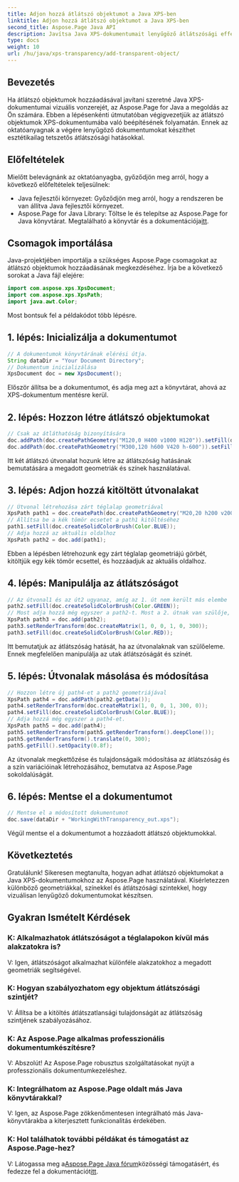 ```yaml
---
title: Adjon hozzá átlátszó objektumot a Java XPS-ben
linktitle: Adjon hozzá átlátszó objektumot a Java XPS-ben
second_title: Aspose.Page Java API
description: Javítsa Java XPS-dokumentumait lenyűgöző átlátszósági effektusokkal az Aspose.Page segítségével. Kövesse lépésenkénti útmutatónkat az átlátszó objektumok hozzáadásához.
type: docs
weight: 10
url: /hu/java/xps-transparency/add-transparent-object/
---
```

## Bevezetés
Ha átlátszó objektumok hozzáadásával javítani szeretné Java XPS-dokumentumai vizuális vonzerejét, az Aspose.Page for Java a megoldás az Ön számára. Ebben a lépésenkénti útmutatóban végigvezetjük az átlátszó objektumok XPS-dokumentumába való beépítésének folyamatán. Ennek az oktatóanyagnak a végére lenyűgöző dokumentumokat készíthet esztétikailag tetszetős átlátszósági hatásokkal.
## Előfeltételek
Mielőtt belevágnánk az oktatóanyagba, győződjön meg arról, hogy a következő előfeltételek teljesülnek:
- Java fejlesztői környezet: Győződjön meg arról, hogy a rendszeren be van állítva Java fejlesztői környezet.
-  Aspose.Page for Java Library: Töltse le és telepítse az Aspose.Page for Java könyvtárat. Megtalálható a könyvtár és a dokumentációja[itt](https://releases.aspose.com/page/java/).
## Csomagok importálása
Java-projektjében importálja a szükséges Aspose.Page csomagokat az átlátszó objektumok hozzáadásának megkezdéséhez. Írja be a következő sorokat a Java fájl elejére:
```java
import com.aspose.xps.XpsDocument;
import com.aspose.xps.XpsPath;
import java.awt.Color;
```
Most bontsuk fel a példakódot több lépésre.
## 1. lépés: Inicializálja a dokumentumot
```java
// A dokumentumok könyvtárának elérési útja.
String dataDir = "Your Document Directory";
// Dokumentum inicializálása
XpsDocument doc = new XpsDocument();
```
Először állítsa be a dokumentumot, és adja meg azt a könyvtárat, ahová az XPS-dokumentum mentésre kerül.
## 2. lépés: Hozzon létre átlátszó objektumokat
```java
// Csak az átláthatóság bizonyítására
doc.addPath(doc.createPathGeometry("M120,0 H400 v1000 H120")).setFill(doc.createSolidColorBrush(Color.GRAY));
doc.addPath(doc.createPathGeometry("M300,120 h600 V420 h-600")).setFill(doc.createSolidColorBrush(Color.GRAY));
```
Itt két átlátszó útvonalat hozunk létre az átlátszóság hatásának bemutatására a megadott geometriák és színek használatával.
## 3. lépés: Adjon hozzá kitöltött útvonalakat
```java
// Útvonal létrehozása zárt téglalap geometriával
XpsPath path1 = doc.createPath(doc.createPathGeometry("M20,20 h200 v200 h-200 z"));
// Állítsa be a kék tömör ecsetet a path1 kitöltéséhez
path1.setFill(doc.createSolidColorBrush(Color.BLUE));
// Adja hozzá az aktuális oldalhoz
XpsPath path2 = doc.add(path1);
```
Ebben a lépésben létrehozunk egy zárt téglalap geometriájú görbét, kitöltjük egy kék tömör ecsettel, és hozzáadjuk az aktuális oldalhoz.
## 4. lépés: Manipulálja az átlátszóságot
```java
// Az útvonal1 és az út2 ugyanaz, amíg az 1. út nem került más elembe
path2.setFill(doc.createSolidColorBrush(Color.GREEN));
// Most adja hozzá még egyszer a path2-t. Most a 2. útnak van szülője, így a 3. út nem lesz ugyanaz, mint a 2. út.
XpsPath path3 = doc.add(path2);
path3.setRenderTransform(doc.createMatrix(1, 0, 0, 1, 0, 300));
path3.setFill(doc.createSolidColorBrush(Color.RED));
```
Itt bemutatjuk az átlátszóság hatását, ha az útvonalaknak van szülőeleme. Ennek megfelelően manipulálja az utak átlátszóságát és színét.
## 5. lépés: Útvonalak másolása és módosítása
```java
// Hozzon létre új path4-et a path2 geometriájával
XpsPath path4 = doc.addPath(path2.getData());
path4.setRenderTransform(doc.createMatrix(1, 0, 0, 1, 300, 0));
path4.setFill(doc.createSolidColorBrush(Color.BLUE));
// Adja hozzá még egyszer a path4-et.
XpsPath path5 = doc.add(path4);
path5.setRenderTransform(path5.getRenderTransform().deepClone());
path5.getRenderTransform().translate(0, 300);
path5.getFill().setOpacity(0.8f);
```
Az útvonalak megkettőzése és tulajdonságaik módosítása az átlátszóság és a szín variációinak létrehozásához, bemutatva az Aspose.Page sokoldalúságát.
## 6. lépés: Mentse el a dokumentumot
```java
// Mentse el a módosított dokumentumot
doc.save(dataDir + "WorkingWithTransparency_out.xps");
```
Végül mentse el a dokumentumot a hozzáadott átlátszó objektumokkal.
## Következtetés
Gratulálunk! Sikeresen megtanulta, hogyan adhat átlátszó objektumokat a Java XPS-dokumentumokhoz az Aspose.Page használatával. Kísérletezzen különböző geometriákkal, színekkel és átlátszósági szintekkel, hogy vizuálisan lenyűgöző dokumentumokat készítsen.
## Gyakran Ismételt Kérdések
### K: Alkalmazhatok átlátszóságot a téglalapokon kívül más alakzatokra is?
V: Igen, átlátszóságot alkalmazhat különféle alakzatokhoz a megadott geometriák segítségével.
### K: Hogyan szabályozhatom egy objektum átlátszósági szintjét?
V: Állítsa be a kitöltés átlátszatlansági tulajdonságát az átlátszóság szintjének szabályozásához.
### K: Az Aspose.Page alkalmas professzionális dokumentumkészítésre?
V: Abszolút! Az Aspose.Page robusztus szolgáltatásokat nyújt a professzionális dokumentumkezeléshez.
### K: Integrálhatom az Aspose.Page oldalt más Java könyvtárakkal?
V: Igen, az Aspose.Page zökkenőmentesen integrálható más Java-könyvtárakba a kiterjesztett funkcionalitás érdekében.
### K: Hol találhatok további példákat és támogatást az Aspose.Page-hez?
 V: Látogassa meg a[Aspose.Page Java fórum](https://forum.aspose.com/c/page/39)közösségi támogatásért, és fedezze fel a dokumentációt[itt](https://reference.aspose.com/page/java/).